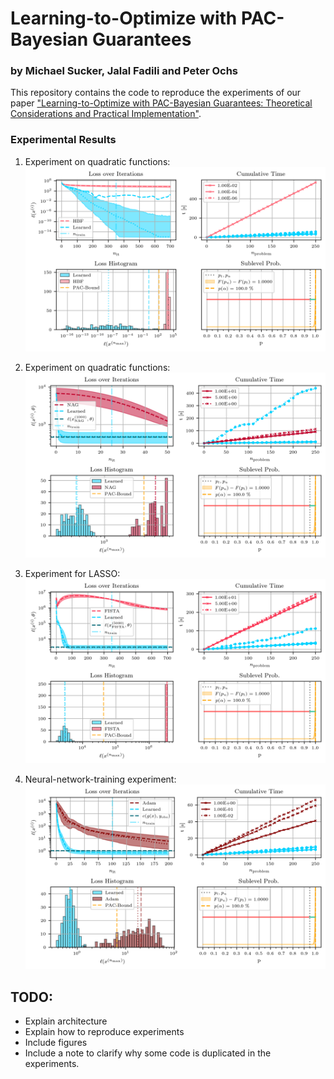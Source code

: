 # Learning-to-Optimize with PAC-Bayesian Guarantees
### by Michael Sucker, Jalal Fadili and Peter Ochs
This repository contains the code to reproduce the experiments of our paper ["Learning-to-Optimize with PAC-Bayesian Guarantees:
Theoretical Considerations and Practical Implementation"](https://arxiv.org/pdf/2404.03290).

### Experimental Results
1) Experiment on quadratic functions:
![Results of the experiment on quadratic functions.](experiments/quadratics/evaluation_plot.png)

2) Experiment on quadratic functions:
![Results of the experiment the image processing experiment.](experiments/image_processing/evaluation_plot.png)

3) Experiment for LASSO:
![Results of the experiment on quadratic functions.](experiments/lasso/evaluation_plot.png)

4) Neural-network-training experiment:
![Results of the neural-network-training experiment.](experiments/nn_training/evaluation_plot.png)

## TODO: 
  - Explain architecture
  - Explain how to reproduce experiments
  - Include figures
  - Include a note to clarify why some code is duplicated in the experiments.
